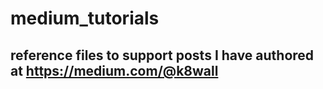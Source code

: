 # medium_tutorials
## reference files to support posts I have authored at https://medium.com/@k8wall

